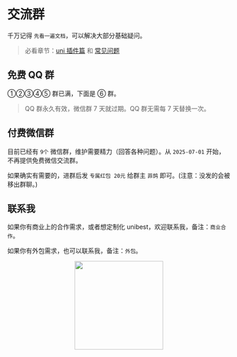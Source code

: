 # 交流群

千万记得 `先看一遍文档`，可以解决大部分基础疑问。

> 必看章节：[uni 插件篇](/base/3-plugin) 和 [常见问题](/base/14-faq)

## 免费 QQ 群

①②③④⑤ 群已满，下面是 ⑥ 群。

<FreshImage src="https://oss.laf.run/ukw0y1-site/unibest-discussion-group/qq.jpg" alt="QQ群二维码" />

> QQ 群永久有效，微信群 7 天就过期。QQ 群无需每 7 天替换一次。

## 付费微信群

目前已经有 `9个` 微信群，维护需要精力（回答各种问题）。从 `2025-07-01` 开始，不再提供免费微信交流群。

如果确实有需要的，进群后发 `专属红包 20元` 给群主 `菲鸽` 即可。(注意：没发的会被移出群聊。)

<FreshImage src="https://oss.laf.run/ukw0y1-site/unibest-discussion-group/wechat-vip.jpg" alt="微信群VIP" />

## 联系我

如果你有商业上的合作需求，或者想定制化 unibest，欢迎联系我，备注：`商业合作`。

如果你有外包需求，也可以联系我，备注：`外包`。

<p style="text-align: center;">
<img width=200px src="https://oss.laf.run/ukw0y1-site/wx-me.jpg">
</p>
